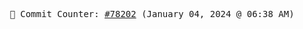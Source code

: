 <p align="center">
    <samp>
        📮 Commit Counter: <a href="https://github.com/Javascript-void0/Javascript-void0/commits/main">#78202</a> (January 04, 2024 @ 06:38 AM)
    </samp>
</p>